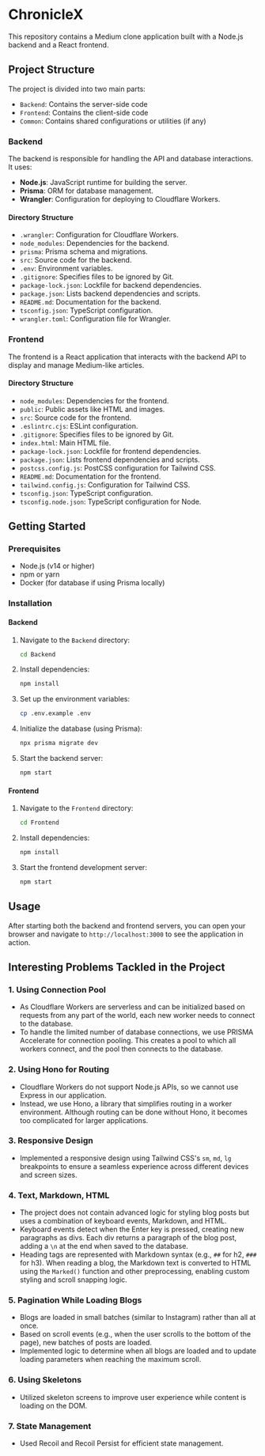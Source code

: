# ChronicleX

This repository contains a Medium clone application built with a Node.js backend and a React frontend.

## Project Structure

The project is divided into two main parts:

- `Backend`: Contains the server-side code
- `Frontend`: Contains the client-side code
- `Common`: Contains shared configurations or utilities (if any)

### Backend

The backend is responsible for handling the API and database interactions. It uses:

- **Node.js**: JavaScript runtime for building the server.
- **Prisma**: ORM for database management.
- **Wrangler**: Configuration for deploying to Cloudflare Workers.

#### Directory Structure

- `.wrangler`: Configuration for Cloudflare Workers.
- `node_modules`: Dependencies for the backend.
- `prisma`: Prisma schema and migrations.
- `src`: Source code for the backend.
- `.env`: Environment variables.
- `.gitignore`: Specifies files to be ignored by Git.
- `package-lock.json`: Lockfile for backend dependencies.
- `package.json`: Lists backend dependencies and scripts.
- `README.md`: Documentation for the backend.
- `tsconfig.json`: TypeScript configuration.
- `wrangler.toml`: Configuration file for Wrangler.

### Frontend

The frontend is a React application that interacts with the backend API to display and manage Medium-like articles.

#### Directory Structure

- `node_modules`: Dependencies for the frontend.
- `public`: Public assets like HTML and images.
- `src`: Source code for the frontend.
- `.eslintrc.cjs`: ESLint configuration.
- `.gitignore`: Specifies files to be ignored by Git.
- `index.html`: Main HTML file.
- `package-lock.json`: Lockfile for frontend dependencies.
- `package.json`: Lists frontend dependencies and scripts.
- `postcss.config.js`: PostCSS configuration for Tailwind CSS.
- `README.md`: Documentation for the frontend.
- `tailwind.config.js`: Configuration for Tailwind CSS.
- `tsconfig.json`: TypeScript configuration.
- `tsconfig.node.json`: TypeScript configuration for Node.

## Getting Started

### Prerequisites

- Node.js (v14 or higher)
- npm or yarn
- Docker (for database if using Prisma locally)

### Installation

#### Backend

1. Navigate to the `Backend` directory:

   ```sh
   cd Backend
   ```

2. Install dependencies:

   ```sh
   npm install
   ```

3. Set up the environment variables:

   ```sh
   cp .env.example .env
   ```

4. Initialize the database (using Prisma):

   ```sh
   npx prisma migrate dev
   ```

5. Start the backend server:

   ```sh
   npm start
   ```

#### Frontend

1. Navigate to the `Frontend` directory:

   ```sh
   cd Frontend
   ```

2. Install dependencies:

   ```sh
   npm install
   ```

3. Start the frontend development server:

   ```sh
   npm start
   ```

## Usage

After starting both the backend and frontend servers, you can open your browser and navigate to `http://localhost:3000` to see the application in action.


## Interesting Problems Tackled in the Project

### 1. **Using Connection Pool**
   - As Cloudflare Workers are serverless and can be initialized based on requests from any part of the world, each new worker needs to connect to the database.
   - To handle the limited number of database connections, we use PRISMA Accelerate for connection pooling. This creates a pool to which all workers connect, and the pool then connects to the database.

### 2. **Using Hono for Routing**
   - Cloudflare Workers do not support Node.js APIs, so we cannot use Express in our application.
   - Instead, we use Hono, a library that simplifies routing in a worker environment. Although routing can be done without Hono, it becomes too complicated for larger applications.

### 3. **Responsive Design**
   - Implemented a responsive design using Tailwind CSS's `sm`, `md`, `lg` breakpoints to ensure a seamless experience across different devices and screen sizes.

### 4. **Text, Markdown, HTML**
   - The project does not contain advanced logic for styling blog posts but uses a combination of keyboard events, Markdown, and HTML.
   - Keyboard events detect when the Enter key is pressed, creating new paragraphs as divs. Each div returns a paragraph of the blog post, adding a `\n` at the end when saved to the database.
   - Heading tags are represented with Markdown syntax (e.g., `##` for h2, `###` for h3). When reading a blog, the Markdown text is converted to HTML using the `Marked()` function and other preprocessing, enabling custom styling and scroll snapping logic.

### 5. **Pagination While Loading Blogs**
   - Blogs are loaded in small batches (similar to Instagram) rather than all at once.
   - Based on scroll events (e.g., when the user scrolls to the bottom of the page), new batches of posts are loaded.
   - Implemented logic to determine when all blogs are loaded and to update loading parameters when reaching the maximum scroll.

### 6. **Using Skeletons**
   - Utilized skeleton screens to improve user experience while content is loading on the DOM.

### 7. **State Management**
   - Used Recoil and Recoil Persist for efficient state management.

